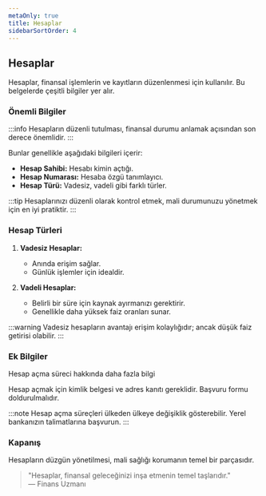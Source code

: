 ```yaml
---
metaOnly: true
title: Hesaplar
sidebarSortOrder: 4
---
```


## Hesaplar

Hesaplar, finansal işlemlerin ve kayıtların düzenlenmesi için kullanılır. Bu belgelerde çeşitli bilgiler yer alır.

### Önemli Bilgiler

:::info
Hesapların düzenli tutulması, finansal durumu anlamak açısından son derece önemlidir.
:::

Bunlar genellikle aşağıdaki bilgileri içerir:

- **Hesap Sahibi:** Hesabı kimin açtığı.
- **Hesap Numarası:** Hesaba özgü tanımlayıcı.
- **Hesap Türü:** Vadesiz, vadeli gibi farklı türler.

:::tip
Hesaplarınızı düzenli olarak kontrol etmek, mali durumunuzu yönetmek için en iyi pratiktir.
:::

### Hesap Türleri

1. **Vadesiz Hesaplar:** 
   - Anında erişim sağlar.
   - Günlük işlemler için idealdir.
   
2. **Vadeli Hesaplar:** 
   - Belirli bir süre için kaynak ayırmanızı gerektirir.
   - Genellikle daha yüksek faiz oranları sunar.

:::warning
Vadesiz hesapların avantajı erişim kolaylığıdır; ancak düşük faiz getirisi olabilir.
:::

### Ek Bilgiler


Hesap açma süreci hakkında daha fazla bilgi

Hesap açmak için kimlik belgesi ve adres kanıtı gereklidir. Başvuru formu doldurulmalıdır.



:::note
Hesap açma süreçleri ülkeden ülkeye değişiklik gösterebilir. Yerel bankanızın talimatlarına başvurun.
:::

### Kapanış

Hesapların düzgün yönetilmesi, mali sağlığı korumanın temel bir parçasıdır. 

> "Hesaplar, finansal geleceğinizi inşa etmenin temel taşlarıdır."  
> — Finans Uzmanı